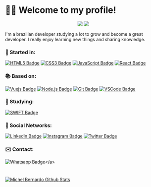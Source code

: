 # :man_technologist: Welcome to my profile! 

<p align="center">
  <img src="https://media1.giphy.com/media/USV0ym3bVWQJJmNu3N/200w.webp?cid=ecf05e47xoydv78z8h1i22mguv3sj8c7altr54g3u7v2ntfu&rid=200w.webp" />
  <img src="https://media0.giphy.com/media/12BYUePgtn7sis/200w.webp?cid=ecf05e47xoydv78z8h1i22mguv3sj8c7altr54g3u7v2ntfu&rid=200w.webp" />
</p>

I'm a brazilian developer studying a lot to grow and become a great developer. I really enjoy learning new things and sharing knowledge.

### 📖 Started in:
<a href="https://www.w3schools.com/html/" target="_blank"> ![HTML5 Badge](https://img.shields.io/badge/-HTML5-E34F26?style=flat&logo=html5&logoColor=white)</a>
<a href="https://www.w3schools.com/css/" target="_blank"> ![CSS3 Badge](https://img.shields.io/badge/-CSS3-1572B6?style=flat&logo=css3&logoColor=white)</a>
<a href="https://www.javascript.com/" target="_blank"> ![JavaScript Badge](https://img.shields.io/badge/-JavaScript-yellow?style=flat&logo=javascript&logoColor=white)</a>
<a href="https://reactjs.org/" target="_blank"> ![React Badge](https://img.shields.io/badge/-React-61DAFB?style=flat&logo=react&logoColor=white)</a>

### 📚 Based on:
<a href="https://vuejs.org/" target="_blank"> ![Vuejs Badge](https://img.shields.io/badge/-Vue-56d698?style=flat&logo=vue&logoColor=white)</a>
<a href="https://nodejs.org" target="_blank"> ![Node.js Badge](https://img.shields.io/badge/-Node.js-339933?style=flat&logo=node.js&logoColor=white)</a>
<a href="https://git-scm.com" target="_blank"> ![Git Badge](https://img.shields.io/badge/-Git-F05032?style=flat&logo=git&logoColor=white)</a>
<a href="https://code.visualstudio.com" target="_blank"> ![VSCode Badge](https://img.shields.io/badge/-VSCode-007ACC?style=flat&logo=visual-studio-code&logoColor=white)</a>

### 🚀 Studying:
<a href="https://developer.apple.com/swift/" target="_blank"> ![SWIFT Badge](https://img.shields.io/badge/-Swift-E34F26?style=flat&logo=swift&logoColor=white)</a>

### :link: Social Networks:

<a href="https://www.linkedin.com/in/bernardojachegou/" target="_blank">![Linkedin Badge](https://img.shields.io/badge/-LinkedIn-blue?style=flat&logo=Linkedin&logoColor=white&link=https://www.linkedin.com/in/bernardojachegou)</a>
<a href="https://instagram.com/bernardojachegou" target="_blank">![Instagram Badge](https://img.shields.io/badge/-Instagram-E4405F?style=flat&logo=instagram&logoColor=white&link=https://instagram.com/bernardojachegou)</a>
<a href="https://twitter.com/bernardochegou" target="_blank">![Twitter Badge](https://img.shields.io/badge/-Twitter-1ca0f1?style=flat&labelColor=1ca0f1&logo=twitter&logoColor=white&link=https://twitter.com/bernardochegou)</a>



### :envelope: Contact:

<a href="https://api.whatsapp.com/send?phone=5565981178109&text=Olá!" target="_blank">![Whatsapp Badge](https://img.shields.io/badge/-Whatsapp-4CA143?style=flat&labelColor=4CA143&logo=whatsapp&logoColor=white&link=https://api.whatsapp.com/send?phone=5565981178109&text=Github!)</a>

#
<a href="https://github.com/bernardojachegou">
 <img align="center" src="https://github-readme-stats.anuraghazra1.vercel.app/api?username=bernardojachegou&show_icons=true&theme=dark&line_height=27" alt="Michel Bernardo Github Stats"/>
</a>

